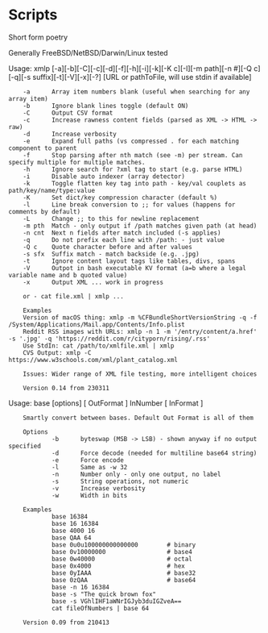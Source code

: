 # Scripts
Short form poetry

Generally FreeBSD/NetBSD/Darwin/Linux tested


Usage: xmlp [-a][-b][-C][-c][-d][-f][-h][-i][-k][-K c][-l][-m path][-n #][-Q c][-q][-s suffix][-t][-V][-x][-?] [URL or pathToFile, will use stdin if available]

        -a      Array item numbers blank (useful when searching for any array item)
        -b      Ignore blank lines toggle (default ON)
        -C      Output CSV format
        -c      Increase rawness content fields (parsed as XML -> HTML -> raw)
        -d      Increase verbosity
        -e      Expand full paths (vs compressed . for each matching component to parent
        -f      Stop parsing after nth match (see -m) per stream. Can specify multiple for multiple matches.
        -h      Ignore search for ?xml tag to start (e.g. parse HTML)
        -i      Disable auto indexer (array detector)
        -k      Toggle flatten key tag into path - key/val couplets as path/key/name/type:value
        -K      Set dict/key compression character (default %)
        -l      Line break conversion to ;; for values (happens for comments by default)
        -L      Change ;; to this for newline replacement
        -m pth  Match - only output if /path matches given path (at head)
        -n cnt  Next n fields after match included (-s applies)
        -q      Do not prefix each line with /path: - just value
        -Q c    Quote character before and after values
        -s sfx  Suffix match - match backside (e.g. .jpg)
        -t      Ignore content layout tags like tables, divs, spans
        -V      Outpot in bash executable KV format (a=b where a legal variable name and b quoted value)
        -x      Output XML ... work in progress

        or - cat file.xml | xmlp ...

        Examples
        Version of macOS thing: xmlp -m %CFBundleShortVersionString -q -f /System/Applications/Mail.app/Contents/Info.plist
        Reddit RSS images with URLs: xmlp -n 1 -m '/entry/content/a.href' -s '.jpg' -q 'https://reddit.com/r/cityporn/rising/.rss'
        Use StdIn: cat /path/to/xmlfile.xml | xmlp
        CVS Output: xmlp -C https://www.w3schools.com/xml/plant_catalog.xml

        Issues: Wider range of XML file testing, more intelligent choices

        Version 0.14 from 230311


Usage: base [options] [ OutFormat ] InNumber [ InFormat ]

        Smartly convert between bases. Default Out Format is all of them

        Options
                -b      byteswap (MSB -> LSB) - shown anyway if no output specified
                -d      Force decode (needed for multiline base64 string)
                -e      Force encode
                -l      Same as -w 32
                -n      Number only - only one output, no label
                -s      String operations, not numeric
                -v      Increase verbosity
                -w      Width in bits

        Examples
                base 16384
                base 16 16384
                base 4000 16
                base QAA 64
                base 0u0u100000000000000        # binary
                base 0v10000000                 # base4
                base 0w40000                    # octal
                base 0x4000                     # hex
                base 0yIAAA                     # base32
                base 0zQAA                      # base64
                base -n 16 16384
                base -s "The quick brown fox"
                base -s VGhlIHF1aWNrIGJyb3duIGZveA==
                cat fileOfNumbers | base 64

        Version 0.09 from 210413
